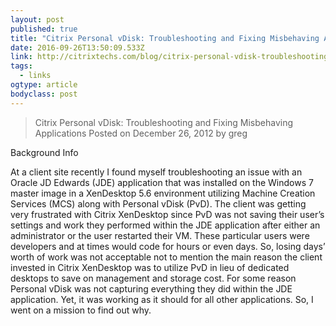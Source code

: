 ```yaml
---
layout: post 
published: true 
title: "Citrix Personal vDisk: Troubleshooting and Fixing Misbehaving Applications | Citrix Techs" 
date: 2016-09-26T13:50:09.533Z 
link: http://citrixtechs.com/blog/citrix-personal-vdisk-troubleshooting-and-fixing-misbehaving-applications-2/ 
tags:
  - links
ogtype: article 
bodyclass: post 
---
```


> Citrix Personal vDisk: Troubleshooting and Fixing Misbehaving Applications
Posted on December 26, 2012 by greg

Background Info

At a client site recently I found myself troubleshooting an issue with an Oracle JD Edwards (JDE) application that was installed on the Windows 7 master image in a XenDesktop 5.6 environment utilizing Machine Creation Services (MCS) along with Personal vDisk (PvD). The client was getting very frustrated with Citrix XenDesktop since PvD was not saving their user’s settings and work they performed within the JDE application after either an administrator or the user restarted their VM. These particular users were developers and at times would code for hours or even days. So, losing days’ worth of work was not acceptable not to mention the main reason the client invested in Citrix XenDesktop was to utilize PvD in lieu of dedicated desktops to save on management and storage cost. For some reason Personal vDisk was not capturing everything they did within the JDE application. Yet, it was working as it should for all other applications. So, I went on a mission to find out why.